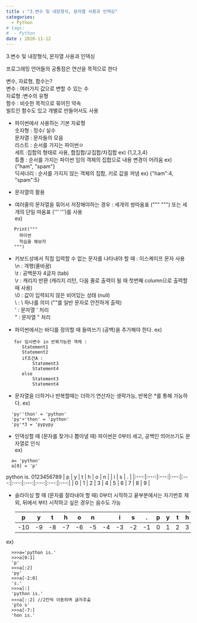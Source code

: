 ```yaml
---
title : "3.변수 및 내장형식, 문자열 사용과 인덱싱"
categories:
  - Python
# tags:
#  - Python
date : 2020-11-12
---
```


3.변수 및 내장형식, 문자열 사용과 인덱싱

프로그래밍 언어들의 공통점은 연산을 목적으로 한다

변수, 자료형, 함수는?   
변수 : 여러가지 값으로 변할 수 있는 수   
자료형 :변수의 유형   
함수 : 비슷한 목적으로 묶어진 약속   
  빌트인 함수도 있고 개별로 만들어서도 사용   
    
* 파이썬에서 사용하는 기본 자료형    
 숫자형 : 정수/ 실수    
 문자열 : 문자들의 모음   
 리스트 : 순서를 가지는 파이썬ㅇ   
 세트 :집합의 형태로 사용, 합집합/교집합/차집합  ex) {1,2,3,4}   
 튜플 : 순서를 가지는 파이썬 임의 객체의 집합으로 내용 변경이 어려움 ex) {"ham", "spam"}    
 딕셔너리 : 순서를 가지지 않는 객체의 집합, 키로 값을 꺼냄 ex) {"ham":4, "spam":5}   
   
* 문자열의 활용      
- 여러줄의 문자열을 묶어서 저장해야하는 경우 : 세개의 쌍따옴표 (""" """) 또는 세개의 단일 따옴표 (''' ''')를 사용       
   ex)   
```
   Print("""
     파이썬 
     학습을 해보자
   """)
```   
- 키보드상에서 직접 입력할 수 없는 문자를 나타내야 할 때 : 이스케이프 문자 사용    
   \n : 개행(줄바꿈)   
   \t : 공백문자 4글자 (tab)   
   \r : 캐리지 반환 (캐리지 리턴, 다음 줄로 출력이 될 때 첫번째 column으로 출력할 때 사용)   
   \0 : 값이 입력되지 않은 비어있는 상태 (null)   
   \\ : \ 하나를 의미 ("\"를 일반 문자로 안전하게 출력)   
   \' : 문자열 ' 처리    
   \" : 문자열 " 처리   
   
- 파이썬에서는 바디를 정의할 때 들여쓰기 (공백)을 추가해야 한다. 
 ex) 
```
   for 임시변수 in 반복가능한 객체 : 
      Statement1
      Statement2
      if조건A : 
          Statement3
          Statement4
      else
          Statement3
          Statement4
````  

- 문자열을 더하거나 반복할때는 더하기 연산자는 생략가능, 반복은 *를 통해 가능하다.
 ex) 
```
  'py''thon' = 'python'
  'py'+'thon' = 'python'
  'py'*3 = 'pypypy
```
  
- 인덱싱할 때 (문자를 찾거나 뽑아낼 때) 파이썬은 0부터 세고, 공백인 띄어쓰기도 문자열로 인식  
 ex) 
```
  a= 'python'
  a[0] = 'p'
```
  
  python is.
  0123456789
   | p | y | t | h | o | n |   | i | s | . |
   |:---:|:---:|:---:|:---:|:---:|:---:|:---:|:---:|:---:|:---:|
   | 0 | 1 | 2 | 3 | 4 | 5 | 6 | 7 | 8 | 9 |

- 슬라이싱 할 때 (문자를 잘라내야 할 때) 0부터 시작하고 끝부분에서는 자기번호 제외, 뒤에서 부터 시작하고 싶은 경우는 음수도 가능   
  
   | p | y | t | h | o | n |   | i | s | . | p | y | t | h | o | n |   | i | s | . |
   |:---:|:---:|:---:|:---:|:---:|:---:|:---:|:---:|:---:|:---:|:---:|:---:|:---:|:---:|:---:|:---:|:---:|:---:|:---:|:---:|
   | -10 | -9 | -8 | -7 | -6 | -5 | -4 | -3 | -2 | -1 | 0 | 1 | 2 | 3 | 4 | 5 | 6 | 7 | 8 | 9 |

 ex)
``` 
  >>>a='python is.'
  >>>a[0:1]
  'p'
  >>>a[:2]
  'py'
  >>>a[-2:0]
  's.'
  >>>a[:]
  'python is.'
  >>>a[::2] //2칸씩 이동하며 글자추출
  'pto s'
  >>>a[-7:]
  'hon is.'
 ```

